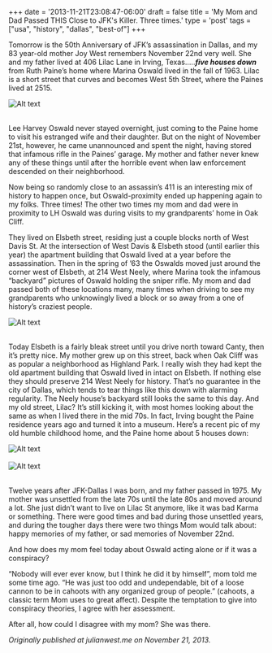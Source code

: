 +++
date = '2013-11-21T23:08:47-06:00'
draft = false
title = 'My Mom and Dad Passed THIS Close to JFK&apos;s Killer. Three times.'
type = 'post'
tags = ["usa", "history", "dallas", "best-of"]
+++

Tomorrow is the 50th Anniversary of JFK’s assassination in Dallas, and my 83 year-old mother Joy West remembers November 22nd very well. She and my father lived at 406 Lilac Lane in Irving, Texas…..<b><i>five houses down</b></i> from Ruth Paine’s home where Marina Oswald lived in the fall of 1963. Lilac is a short street that curves and becomes West 5th Street, where the Paines lived at 2515.<br />

<div>
  <img src="https://julianwest.me/Blog/posts/2013/Mom-and-Dad-Passed-THIS-Close-to-JFKs-Killer/west-residence.jpeg" alt="Alt text">
</div><br />

Lee Harvey Oswald never stayed overnight, just coming to the Paine home to visit his estranged wife and their daughter. But on the night of November 21st, however, he came unannounced and spent the night, having stored that infamous rifle in the Paines’ garage. My mother and father never knew any of these things until after the horrible event when law enforcement descended on their neighborhood.<br />

Now being so randomly close to an assassin’s 411 is an interesting mix of history to happen once, but Oswald-proximity ended up happening again to my folks. Three times! The other two times my mom and dad were in proximity to LH Oswald was during visits to my grandparents’ home in Oak Cliff.<br />

They lived on Elsbeth street, residing just a couple blocks north of West Davis St. At the intersection of West Davis & Elsbeth stood (until earlier this year) the apartment building that Oswald lived at a year before the assassination. Then in the spring of ’63 the Oswalds moved just around the corner west of Elsbeth, at 214 West Neely, where Marina took the infamous “backyard” pictures of Oswald holding the sniper rifle. My mom and dad passed both of these locations many, many times when driving to see my grandparents who unknowingly lived a block or so away from a one of history’s craziest people.<br />

<div>
  <img src="https://julianwest.me/Blog/posts/2013/Mom-and-Dad-Passed-THIS-Close-to-JFKs-Killer/pennybacker-residence.jpeg" alt="Alt text">
</div><br />

Today Elsbeth is a fairly bleak street until you drive north toward Canty, then it’s pretty nice. My mother grew up on this street, back when Oak Cliff was as popular a neighborhood as Highland Park. I really wish they had kept the old apartment building that Oswald lived in intact on Elsbeth. If nothing else they should preserve 214 West Neely for history. That’s no guarantee in the city of Dallas, which tends to tear things like this down with alarming regularity. The Neely house’s backyard still looks the same to this day. And my old street, Lilac? It’s still kicking it, with most homes looking about the same as when I lived there in the mid 70s. In fact, Irving bought the Paine residence years ago and turned it into a museum. Here’s a recent pic of my old humble childhood home, and the Paine home about 5 houses down:<br />

<div>
  <img src="https://julianwest.me/Blog/posts/2013/Mom-and-Dad-Passed-THIS-Close-to-JFKs-Killer/west-residence-today.jpeg" alt="Alt text">
</div><br />

<div>
  <img src="https://julianwest.me/Blog/posts/2013/Mom-and-Dad-Passed-THIS-Close-to-JFKs-Killer/paine-house-today.jpeg" alt="Alt text">
</div><br />



Twelve years after JFK-Dallas I was born, and my father passed in 1975. My mother was unsettled from the late 70s until the late 80s and moved around a lot. She just didn’t want to live on Lilac St anymore, like it was bad Karma or something. There were good times and bad during those unsettled years, and during the tougher days there were two things Mom would talk about: happy memories of my father, or sad memories of November 22nd.<br />

And how does my mom feel today about Oswald acting alone or if it was a conspiracy?<br />

“Nobody will ever ever know, but I think he did it by himself”, mom told me some time ago. “He was just too odd and undependable, bit of a loose cannon to be in cahoots with any organized group of people.” (cahoots, a classic term Mom uses to great affect). Despite the temptation to give into conspiracy theories, I agree with her assessment.<br />

After all, how could I disagree with my mom? She was there.<br />

<i>Originally published at julianwest.me on November 21, 2013.</i>